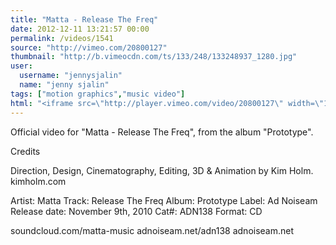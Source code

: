 ```yaml
---
title: "Matta - Release The Freq"
date: 2012-12-11 13:21:57 00:00
permalink: /videos/1541
source: "http://vimeo.com/20800127"
thumbnail: "http://b.vimeocdn.com/ts/133/248/133248937_1280.jpg"
user:
  username: "jennysjalin"
  name: "jenny sjalin"
tags: ["motion graphics","music video"]
html: "<iframe src=\"http://player.vimeo.com/video/20800127\" width=\"1280\" height=\"720\" frameborder=\"0\" webkitAllowFullScreen mozallowfullscreen allowFullScreen></iframe>"
---
```


Official video for "Matta - Release The Freq", from the album "Prototype".

Credits

Direction, Design, Cinematography, Editing, 3D & Animation by Kim Holm.
kimholm.com

Artist: Matta
Track: Release The Freq
Album: Prototype
Label: Ad Noiseam
Release date: November 9th, 2010
Cat#: ADN138
Format: CD

soundcloud.com/matta-music
adnoiseam.net/adn138
adnoiseam.net
